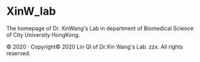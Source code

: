 # XinW_lab
The homepage of Dr. XinWang's Lab in department of Biomedical Science of City University HongKong.


© 2020 · Copyright© 2020 Lin QI of Dr.Xin Wang's Lab. zzx. All rights reserved.
